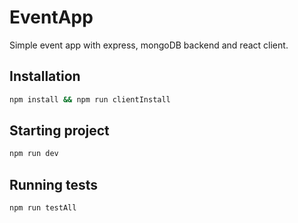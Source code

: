 # EventApp

Simple event app with express, mongoDB backend and react client.

## Installation

```bash
npm install && npm run clientInstall
```

## Starting project

```bash
npm run dev
```

## Running tests
```bash
npm run testAll
```
